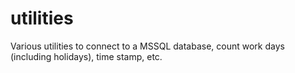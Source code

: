 # utilities
Various utilities to connect to a MSSQL database, count work days (including holidays), time stamp, etc.
